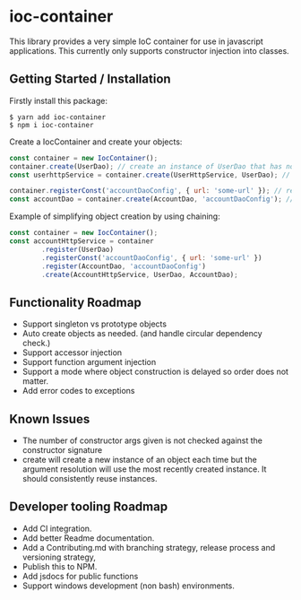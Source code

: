 # ioc-container

This library provides a very simple IoC container for use in javascript applications.
This currently only supports constructor injection into classes.

## Getting Started / Installation

Firstly install this package:

```
$ yarn add ioc-container
$ npm i ioc-container
```

Create a IocContainer and create your objects:
```javascript
const container = new IocContainer();
container.create(UserDao); // create an instance of UserDao that has no constructor arguments
const userhttpService = container.create(UserHttpService, UserDao); // create an instance of UserHttpService that uses the avaliable UserDao.

container.registerConst('accountDaoConfig', { url: 'some-url' }); // register a constant under the name 'accountDaoConfig'.
const accountDao = container.create(AccountDao, 'accountDaoConfig'); // create an instance of AccountDao that has one constant constructor argument
```

Example of simplifying object creation by using chaining:
```javascript
const container = new IocContainer();
const accountHttpService = container
        .register(UserDao)
        .registerConst('accountDaoConfig', { url: 'some-url' })
        .register(AccountDao, 'accountDaoConfig')
        .create(AccountHttpService, UserDao, AccountDao);
```

## Functionality Roadmap

* Support singleton vs prototype objects
* Auto create objects as needed. (and handle circular dependency check.)
* Support accessor injection
* Support function argument injection
* Support a mode where object construction is delayed so order does not matter.
* Add error codes to exceptions

## Known Issues
* The number of constructor args given is not checked against the constructor signature
* create will create a new instance of an object each time but the argument resolution will use the most recently created instance. 
  It should consistently reuse instances.

## Developer tooling Roadmap
* Add CI integration.
* Add better Readme documentation.
* Add a Contributing.md with branching strategy, release process and versioning strategy,
* Publish this to NPM.
* Add jsdocs for public functions
* Support windows development (non bash) environments.

